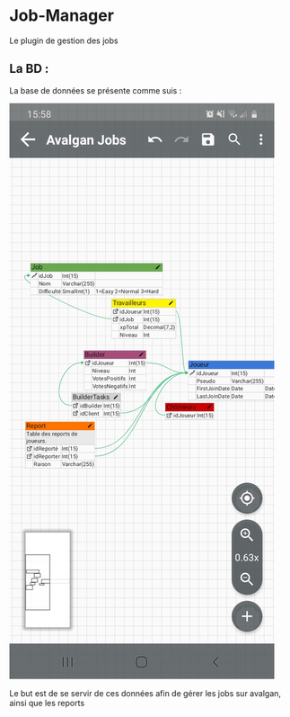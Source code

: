 # Job-Manager
Le plugin de gestion des jobs
## La BD :
La base de données se présente comme suis :

![Base de donnée](https://github.com/Avalgan/Job-Manager/blob/main/img/BD_hd.png?raw=true)

Le but est de se servir de ces données afin de gérer les jobs sur avalgan, ainsi que les reports
